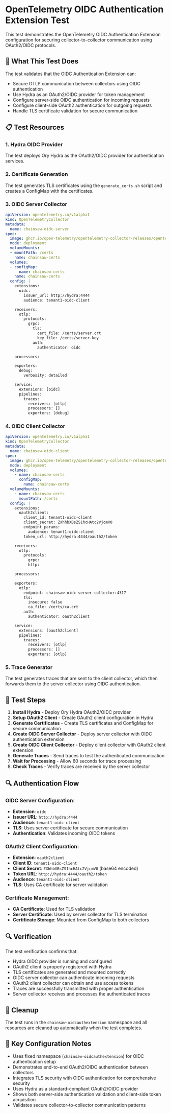 # OpenTelemetry OIDC Authentication Extension Test

This test demonstrates the OpenTelemetry OIDC Authentication Extension configuration for securing collector-to-collector communication using OAuth2/OIDC protocols.

## 🎯 What This Test Does

The test validates that the OIDC Authentication Extension can:
- Secure OTLP communication between collectors using OIDC authentication
- Use Hydra as an OAuth2/OIDC provider for token management
- Configure server-side OIDC authentication for incoming requests
- Configure client-side OAuth2 authentication for outgoing requests
- Handle TLS certificate validation for secure communication

## 📋 Test Resources

### 1. Hydra OIDC Provider
The test deploys Ory Hydra as the OAuth2/OIDC provider for authentication services.

### 2. Certificate Generation
The test generates TLS certificates using the `generate_certs.sh` script and creates a ConfigMap with the certificates.

### 3. OIDC Server Collector
```yaml
apiVersion: opentelemetry.io/v1alpha1
kind: OpenTelemetryCollector
metadata:
  name: chainsaw-oidc-server
spec:
  image: ghcr.io/open-telemetry/opentelemetry-collector-releases/opentelemetry-collector-contrib:0.129.1
  mode: deployment
  volumeMounts:
  - mountPath: /certs
    name: chainsaw-certs
  volumes:
  - configMap:
      name: chainsaw-certs
    name: chainsaw-certs
  config: |
    extensions:
      oidc:
        issuer_url: http://hydra:4444
        audience: tenant1-oidc-client

    receivers:
      otlp:
        protocols:
          grpc:
            tls:
              cert_file: /certs/server.crt
              key_file: /certs/server.key
            auth:
              authenticator: oidc

    processors:

    exporters:
      debug:
        verbosity: detailed

    service:
      extensions: [oidc]
      pipelines:
        traces:
          receivers: [otlp]
          processors: []
          exporters: [debug]
```

### 4. OIDC Client Collector
```yaml
apiVersion: opentelemetry.io/v1alpha1
kind: OpenTelemetryCollector
metadata:
  name: chainsaw-oidc-client
spec:
  image: ghcr.io/open-telemetry/opentelemetry-collector-releases/opentelemetry-collector-contrib:0.129.1
  mode: deployment
  volumes:
    - name: chainsaw-certs
      configMap: 
        name: chainsaw-certs
  volumeMounts:
    - name: chainsaw-certs
      mountPath: /certs
  config: |
    extensions:
      oauth2client:
        client_id: tenant1-oidc-client
        client_secret: ZXhhbXBsZS1hcHAtc2VjcmV0
        endpoint_params:
          audience: tenant1-oidc-client
        token_url: http://hydra:4444/oauth2/token

    receivers:
      otlp:
        protocols:
          grpc:
          http:

    processors:

    exporters:
      otlp:
        endpoint: chainsaw-oidc-server-collector:4317
        tls:
          insecure: false
          ca_file: /certs/ca.crt
        auth:
          authenticator: oauth2client

    service:
      extensions: [oauth2client]
      pipelines:
        traces:
          receivers: [otlp]
          processors: []
          exporters: [otlp]
```

### 5. Trace Generator
The test generates traces that are sent to the client collector, which then forwards them to the server collector using OIDC authentication.

## 🚀 Test Steps

1. **Install Hydra** - Deploy Ory Hydra OAuth2/OIDC provider
2. **Setup OAuth2 Client** - Create OAuth2 client configuration in Hydra
3. **Generate Certificates** - Create TLS certificates and ConfigMap for secure communication
4. **Create OIDC Server Collector** - Deploy server collector with OIDC authentication extension
5. **Create OIDC Client Collector** - Deploy client collector with OAuth2 client extension
6. **Generate Traces** - Send traces to test the authenticated communication
7. **Wait for Processing** - Allow 60 seconds for trace processing
8. **Check Traces** - Verify traces are received by the server collector

## 🔍 Authentication Flow

### OIDC Server Configuration:
- **Extension**: `oidc`
- **Issuer URL**: `http://hydra:4444`
- **Audience**: `tenant1-oidc-client`
- **TLS**: Uses server certificate for secure communication
- **Authentication**: Validates incoming OIDC tokens

### OAuth2 Client Configuration:
- **Extension**: `oauth2client`
- **Client ID**: `tenant1-oidc-client`
- **Client Secret**: `ZXhhbXBsZS1hcHAtc2VjcmV0` (base64 encoded)
- **Token URL**: `http://hydra:4444/oauth2/token`
- **Audience**: `tenant1-oidc-client`
- **TLS**: Uses CA certificate for server validation

### Certificate Management:
- **CA Certificate**: Used for TLS validation
- **Server Certificate**: Used by server collector for TLS termination
- **Certificate Storage**: Mounted from ConfigMap to both collectors

## 🔍 Verification

The test verification confirms that:
- Hydra OIDC provider is running and configured
- OAuth2 client is properly registered with Hydra
- TLS certificates are generated and mounted correctly
- OIDC server collector can authenticate incoming requests
- OAuth2 client collector can obtain and use access tokens
- Traces are successfully transmitted with proper authentication
- Server collector receives and processes the authenticated traces

## 🧹 Cleanup

The test runs in the `chainsaw-oidcauthextension` namespace and all resources are cleaned up automatically when the test completes.

## 📝 Key Configuration Notes

- Uses fixed namespace (`chainsaw-oidcauthextension`) for OIDC authentication setup
- Demonstrates end-to-end OAuth2/OIDC authentication between collectors
- Integrates TLS security with OIDC authentication for comprehensive security
- Uses Hydra as a standard-compliant OAuth2/OIDC provider
- Shows both server-side authentication validation and client-side token acquisition
- Validates secure collector-to-collector communication patterns 